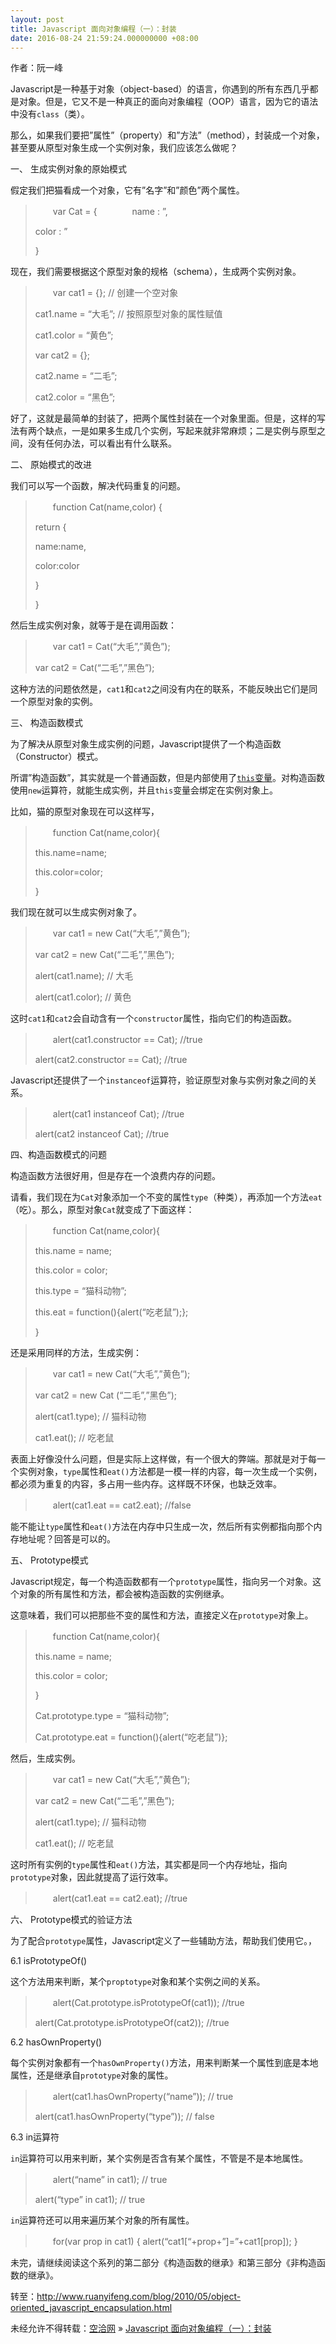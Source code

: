 ```yaml
---
layout: post
title: Javascript 面向对象编程（一）：封装
date: 2016-08-24 21:59:24.000000000 +08:00
---
```


作者：阮一峰

Javascript是一种基于对象（object-based）的语言，你遇到的所有东西几乎都是对象。但是，它又不是一种真正的面向对象编程（OOP）语言，因为它的语法中没有`class`（类）。

那么，如果我们要把”属性”（property）和”方法”（method），封装成一个对象，甚至要从原型对象生成一个实例对象，我们应该怎么做呢？

一、 生成实例对象的原始模式

假定我们把猫看成一个对象，它有”名字”和”颜色”两个属性。

> 　　var Cat = {　　　　name : ”,
> 
> color : ”
> 
> }

现在，我们需要根据这个原型对象的规格（schema），生成两个实例对象。

> 　　var cat1 = {}; // 创建一个空对象
> 
> cat1.name = “大毛”; // 按照原型对象的属性赋值
> 
> cat1.color = “黄色”;
> 
> var cat2 = {};
> 
> cat2.name = “二毛”;
> 
> cat2.color = “黑色”;

好了，这就是最简单的封装了，把两个属性封装在一个对象里面。但是，这样的写法有两个缺点，一是如果多生成几个实例，写起来就非常麻烦；二是实例与原型之间，没有任何办法，可以看出有什么联系。

二、 原始模式的改进

我们可以写一个函数，解决代码重复的问题。

> 　　function Cat(name,color) {
> 
> return {
> 
> name:name,
> 
> color:color
> 
> }
> 
> }

然后生成实例对象，就等于是在调用函数：

> 　　var cat1 = Cat(“大毛”,”黄色”);
> 
> var cat2 = Cat(“二毛”,”黑色”);

这种方法的问题依然是，`cat1`和`cat2`之间没有内在的联系，不能反映出它们是同一个原型对象的实例。

三、 构造函数模式

为了解决从原型对象生成实例的问题，Javascript提供了一个构造函数（Constructor）模式。

所谓”构造函数”，其实就是一个普通函数，但是内部使用了[`this`变量](http://www.ruanyifeng.com/blog/2010/04/using_this_keyword_in_javascript.html)。对构造函数使用`new`运算符，就能生成实例，并且`this`变量会绑定在实例对象上。

比如，猫的原型对象现在可以这样写，

> 　　function Cat(name,color){
> 
> this.name=name;
> 
> this.color=color;
> 
> }

我们现在就可以生成实例对象了。

> 　　var cat1 = new Cat(“大毛”,”黄色”);
> 
> var cat2 = new Cat(“二毛”,”黑色”);
> 
> alert(cat1.name); // 大毛
> 
> alert(cat1.color); // 黄色

这时`cat1`和`cat2`会自动含有一个`constructor`属性，指向它们的构造函数。

> 　　alert(cat1.constructor == Cat); //true
> 
> alert(cat2.constructor == Cat); //true

Javascript还提供了一个`instanceof`运算符，验证原型对象与实例对象之间的关系。

> 　　alert(cat1 instanceof Cat); //true
> 
> alert(cat2 instanceof Cat); //true

四、构造函数模式的问题

构造函数方法很好用，但是存在一个浪费内存的问题。

请看，我们现在为`Cat`对象添加一个不变的属性`type`（种类），再添加一个方法`eat`（吃）。那么，原型对象`Cat`就变成了下面这样：

> 　　function Cat(name,color){
> 
> this.name = name;
> 
> this.color = color;
> 
> this.type = “猫科动物”;
> 
> this.eat = function(){alert(“吃老鼠”);};
> 
> }

还是采用同样的方法，生成实例：

> 　　var cat1 = new Cat(“大毛”,”黄色”);
> 
> var cat2 = new Cat (“二毛”,”黑色”);
> 
> alert(cat1.type); // 猫科动物
> 
> cat1.eat(); // 吃老鼠

表面上好像没什么问题，但是实际上这样做，有一个很大的弊端。那就是对于每一个实例对象，`type`属性和`eat()`方法都是一模一样的内容，每一次生成一个实例，都必须为重复的内容，多占用一些内存。这样既不环保，也缺乏效率。

> 　　alert(cat1.eat == cat2.eat); //false

能不能让`type`属性和`eat()`方法在内存中只生成一次，然后所有实例都指向那个内存地址呢？回答是可以的。

五、 Prototype模式

Javascript规定，每一个构造函数都有一个`prototype`属性，指向另一个对象。这个对象的所有属性和方法，都会被构造函数的实例继承。

这意味着，我们可以把那些不变的属性和方法，直接定义在`prototype`对象上。

> 　　function Cat(name,color){
> 
> this.name = name;
> 
> this.color = color;
> 
> }
> 
> Cat.prototype.type = “猫科动物”;
> 
> Cat.prototype.eat = function(){alert(“吃老鼠”)};

然后，生成实例。

> 　　var cat1 = new Cat(“大毛”,”黄色”);
> 
> var cat2 = new Cat(“二毛”,”黑色”);
> 
> alert(cat1.type); // 猫科动物
> 
> cat1.eat(); // 吃老鼠

这时所有实例的`type`属性和`eat()`方法，其实都是同一个内存地址，指向`prototype`对象，因此就提高了运行效率。

> 　　alert(cat1.eat == cat2.eat); //true

六、 Prototype模式的验证方法

为了配合`prototype`属性，Javascript定义了一些辅助方法，帮助我们使用它。，

6.1 isPrototypeOf()

这个方法用来判断，某个`proptotype`对象和某个实例之间的关系。

> 　　alert(Cat.prototype.isPrototypeOf(cat1)); //true
> 
> alert(Cat.prototype.isPrototypeOf(cat2)); //true

6.2 hasOwnProperty()

每个实例对象都有一个`hasOwnProperty()`方法，用来判断某一个属性到底是本地属性，还是继承自`prototype`对象的属性。

> 　　alert(cat1.hasOwnProperty(“name”)); // true
> 
> alert(cat1.hasOwnProperty(“type”)); // false

6.3 in运算符

`in`运算符可以用来判断，某个实例是否含有某个属性，不管是不是本地属性。

> 　　alert(“name” in cat1); // true
> 
> alert(“type” in cat1); // true

`in`运算符还可以用来遍历某个对象的所有属性。

> 　　for(var prop in cat1) { alert(“cat1[“+prop+”]=”+cat1[prop]); }

未完，请继续阅读这个系列的第二部分《构造函数的继承》和第三部分《非构造函数的继承》。

转至：http://www.ruanyifeng.com/blog/2010/05/object-oriented_javascript_encapsulation.html

未经允许不得转载：[空洽网](http://kongqia.com) » [Javascript 面向对象编程（一）：封装](http://kongqia.com/33725.html)


